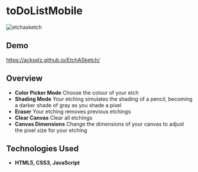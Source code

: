 
# toDoListMobile

![etchasketch](https://user-images.githubusercontent.com/88138479/165345386-8733af76-af51-4fc0-b188-c09a352c9162.png)

## Demo
https://ackselz.github.io/EtchASketch/

## Overview

- **Color Picker Mode** Choose the colour of your etch
- **Shading Mode** Your etching simulates the shading of a pencil, becoming a darker shade of gray as you shade a pixel
- **Eraser** Your etching removes previous etchings
- **Clear Canvas** Clear all etchings
- **Canvas Dimensions** Change the dimensions of your canvas to adjust the pixel size for your etching

## Technologies Used

- **HTML5, CSS3, JavaScript**
